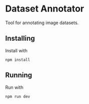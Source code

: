 # Dataset Annotator
Tool for annotating image datasets.
## Installing
Install with
```
npm install
```

## Running
Run with
```
npm run dev
```

